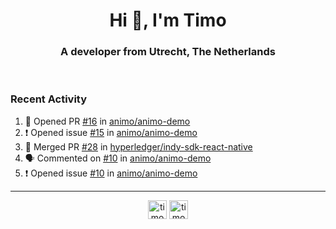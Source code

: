 <h1 align="center">Hi 👋, I'm Timo</h1>
<h3 align="center">A developer from Utrecht, The Netherlands</h3>
<br/>
<!-- https://github.com/rahuldkjain/github-profile-readme-generator --!>

<!--  <p align="left"><img src="https://github-readme-stats.vercel.app/api?username=timoglastra&show_icons=true&count_private=true&" alt="timoglastra" /></p> --!>

<!--
Github language stats
<p align="left"><img src="https://github-readme-stats.vercel.app/api/top-langs/?username=timoglastra&layout=compact" alt="timoglastra" /><p>
-->

<!-- Codestats language stats -->
<!-- <p align="left"><img src="https://codestats-readme.vercel.app/api/top-langs/?username=timoglastra&layout=compact&language_count=12" alt="timoglastra" /><p>    --!>
  
<h3>Recent Activity</h3>

<!--START_SECTION:activity-->
1. 💪 Opened PR [#16](https://github.com/animo/animo-demo/pull/16) in [animo/animo-demo](https://github.com/animo/animo-demo)
2. ❗️ Opened issue [#15](https://github.com/animo/animo-demo/issues/15) in [animo/animo-demo](https://github.com/animo/animo-demo)
3. 🎉 Merged PR [#28](https://github.com/hyperledger/indy-sdk-react-native/pull/28) in [hyperledger/indy-sdk-react-native](https://github.com/hyperledger/indy-sdk-react-native)
4. 🗣 Commented on [#10](https://github.com/animo/animo-demo/issues/10) in [animo/animo-demo](https://github.com/animo/animo-demo)
5. ❗️ Opened issue [#10](https://github.com/animo/animo-demo/issues/10) in [animo/animo-demo](https://github.com/animo/animo-demo)
<!--END_SECTION:activity-->

---

<p align="center">
<a href="https://twitter.com/timoglastra" target="blank"><img align="center" src="https://cdn.jsdelivr.net/npm/simple-icons@3.0.1/icons/twitter.svg" alt="timoglastra" height="30" width="30" /></a>
<a href="https://linkedin.com/in/timoglastra" target="blank"><img align="center" src="https://cdn.jsdelivr.net/npm/simple-icons@3.0.1/icons/linkedin.svg" alt="timoglastra" height="30" width="30" /></a>
</p>



